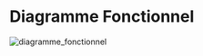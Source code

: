# Diagramme Fonctionnel

![diagramme_fonctionnel](https://user-images.githubusercontent.com/32593506/74153197-5ce63580-4c10-11ea-966c-1445166e0f60.png)